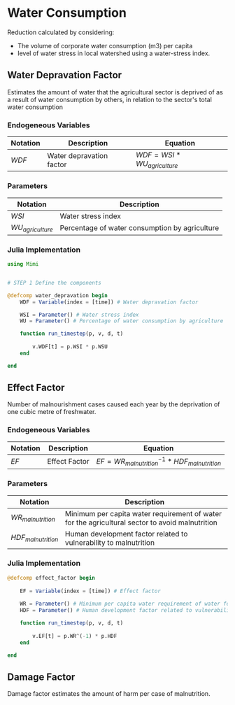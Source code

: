 # Water Consumption 

Reduction calculated by considering:
- The volume of corporate water consumption (m3) per capita
- level of water stress in local watershed using a water-stress index.


## Water Depravation Factor

Estimates the amount of water that the agricultural sector is deprived of as a result of water consumption by others, in relation to the sector's total water consumption

### Endogeneous Variables

| Notation      | Description | Equation | 
| ----------- | ----------- |----------- |
| $WDF$  | Water depravation factor |  $WDF = WSI * WU_{agriculture}$ |


### Parameters
| Notation      | Description |  
| ----------- | ----------- |
| $WSI$  | Water stress index | 
| $WU_{agriculture}$  | Percentage of water consumption by agriculture | 

### Julia Implementation

```julia
using Mimi


# STEP 1 Define the components 

@defcomp water_depravation begin 
    WDF = Variable(index = [time]) # Water depravation factor 

    WSI = Parameter() # Water stress index 
    WU = Parameter() # Percentage of water consumption by agriculture

    function run_timestep(p, v, d, t)
        
        v.WDF[t] = p.WSI * p.WSU
    end

end 
```

## Effect Factor 

Number of malnourishment cases caused each year by the deprivation of one cubic metre of freshwater.


### Endogeneous Variables

| Notation      | Description | Equation | 
| ----------- | ----------- |----------- |
| $EF$  | Effect Factor |  $EF = WR_{malnutrition}^{-1}*HDF_{malnutrition}$ |


### Parameters
| Notation      | Description |  
| ----------- | ----------- |
| $WR_{malnutrition}$  | Minimum per capita water requirement of water for the agricultural sector to avoid malnutrition | 
| $HDF_{malnutrition}$  | Human development factor related to vulnerability to malnutrition | 

### Julia Implementation

```julia
@defcomp effect_factor begin
    
    EF = Variable(index = [time]) # Effect factor 
    
    WR = Parameter() # Minimum per capita water requirement of water for the agricultural sector to avoid malnutrition
    HDF = Parameter() # Human development factor related to vulnerability to malnutrition

    function run_timestep(p, v, d, t)
        
        v.EF[t] = p.WR^(-1) * p.HDF
    end

end
```


## Damage Factor

Damage factor estimates the amount of harm per case of malnutrition. 


